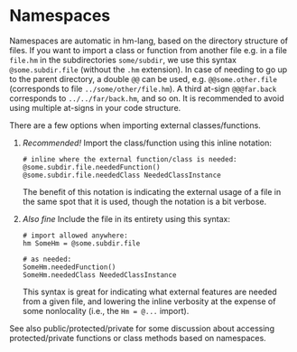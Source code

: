 # Namespaces

Namespaces are automatic in hm-lang, based on the directory structure
of files.  If you want to import a class or function from another file
e.g. in a file `file.hm` in the subdirectories `some/subdir`, we use
this syntax `@some.subdir.file` (without the `.hm` extension).  In case
of needing to go up to the parent directory, a double `@@` can be used,
e.g. `@@some.other.file` (corresponds to file `../some/other/file.hm`).
A third at-sign `@@@far.back` corresponds to `../../far/back.hm`, and so on.
It is recommended to avoid using multiple at-signs in your code structure.

There are a few options when importing external classes/functions.

1. *Recommended!* Import the class/function using this inline notation:
   ```
   # inline where the external function/class is needed:
   @some.subdir.file.neededFunction()
   @some.subdir.file.neededClass NeededClassInstance
   ```
   The benefit of this notation is indicating the external usage of a
   file in the same spot that it is used, though the notation is a bit
   verbose.

1. *Also fine* Include the file in its entirety using this syntax:
   ```
   # import allowed anywhere:
   hm SomeHm = @some.subdir.file

   # as needed:
   SomeHm.neededFunction()
   SomeHm.neededClass NeededClassInstance
   ```
   This syntax is great for indicating what external features are
   needed from a given file, and lowering the inline verbosity at
   the expense of some nonlocality (i.e., the `Hm = @...` import).

See also public/protected/private for some discussion about accessing
protected/private functions or class methods based on namespaces.
